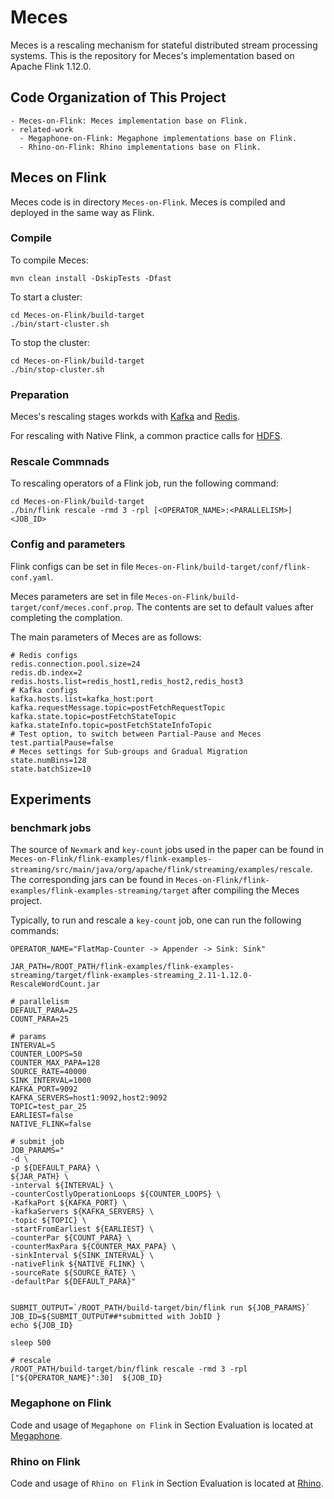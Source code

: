# Meces
Meces is a rescaling mechanism for stateful distributed stream processing systems.
This is the repository for Meces's implementation based on Apache Flink 1.12.0.

## Code Organization of This Project
```
- Meces-on-Flink: Meces implementation base on Flink.
- related-work
  - Megaphone-on-Flink: Megaphone implementations base on Flink.
  - Rhino-on-Flink: Rhino implementations base on Flink. 
```
## Meces on Flink
Meces code is in directory ```Meces-on-Flink```. Meces is compiled and deployed in the same way as Flink.

### Compile

To compile Meces:
```
mvn clean install -DskipTests -Dfast
```

To start a cluster:
```
cd Meces-on-Flink/build-target
./bin/start-cluster.sh
```

To stop the cluster:
```
cd Meces-on-Flink/build-target
./bin/stop-cluster.sh
```
### Preparation

Meces's rescaling stages workds with [Kafka](http://kafka.apache.org/) and [Redis](https://redis.io/).

For rescaling with Native Flink, a common practice calls for [HDFS](http://hadoop.apache.org/).

### Rescale Commnads

To rescaling operators of a Flink job, run the following command:
```
cd Meces-on-Flink/build-target
./bin/flink rescale -rmd 3 -rpl [<OPERATOR_NAME>:<PARALLELISM>]  <JOB_ID>
```
### Config and parameters

Flink configs can be set in file ```Meces-on-Flink/build-target/conf/flink-conf.yaml```.

Meces parameters are set in file ```Meces-on-Flink/build-target/conf/meces.conf.prop```. The contents are set to default values after completing the complation.

The main parameters of Meces are as follows:
``` shell
# Redis configs
redis.connection.pool.size=24
redis.db.index=2
redis.hosts.list=redis_host1,redis_host2,redis_host3
# Kafka configs
kafka.hosts.list=kafka_host:port
kafka.requestMessage.topic=postFetchRequestTopic
kafka.state.topic=postFetchStateTopic
kafka.stateInfo.topic=postFetchStateInfoTopic
# Test option, to switch between Partial-Pause and Meces
test.partialPause=false
# Meces settings for Sub-groups and Gradual Migration
state.numBins=128
state.batchSize=10
```

## Experiments
### benchmark jobs
The source of ```Nexmark``` and ```key-count``` jobs used in the paper can be found in ```Meces-on-Flink/flink-examples/flink-examples-streaming/src/main/java/org/apache/flink/streaming/examples/rescale```.
The corresponding jars can be found in ```Meces-on-Flink/flink-examples/flink-examples-streaming/target``` after compiling the Meces project.

Typically, to run and rescale a ```key-count``` job, one can run the following commands:
``` shell
OPERATOR_NAME="FlatMap-Counter -> Appender -> Sink: Sink"

JAR_PATH=/ROOT_PATH/flink-examples/flink-examples-streaming/target/flink-examples-streaming_2.11-1.12.0-RescaleWordCount.jar

# parallelism
DEFAULT_PARA=25
COUNT_PARA=25

# params
INTERVAL=5
COUNTER_LOOPS=50
COUNTER_MAX_PAPA=128
SOURCE_RATE=40000
SINK_INTERVAL=1000
KAFKA_PORT=9092
KAFKA_SERVERS=host1:9092,host2:9092
TOPIC=test_par_25
EARLIEST=false
NATIVE_FLINK=false

# submit job
JOB_PARAMS="
-d \
-p ${DEFAULT_PARA} \
${JAR_PATH} \
-interval ${INTERVAL} \
-counterCostlyOperationLoops ${COUNTER_LOOPS} \
-KafkaPort ${KAFKA_PORT} \
-kafkaServers ${KAFKA_SERVERS} \
-topic ${TOPIC} \
-startFromEarliest ${EARLIEST} \
-counterPar ${COUNT_PARA} \
-counterMaxPara ${COUNTER_MAX_PAPA} \
-sinkInterval ${SINK_INTERVAL} \
-nativeFlink ${NATIVE_FLINK} \
-sourceRate ${SOURCE_RATE} \
-defaultPar ${DEFAULT_PARA}"


SUBMIT_OUTPUT=`/ROOT_PATH/build-target/bin/flink run ${JOB_PARAMS}`
JOB_ID=${SUBMIT_OUTPUT##*submitted with JobID }
echo ${JOB_ID}

sleep 500

# rescale
/ROOT_PATH/build-target/bin/flink rescale -rmd 3 -rpl ["${OPERATOR_NAME}":30]  ${JOB_ID}

```
### Megaphone on Flink
Code and usage of ```Megaphone on Flink``` in Section Evaluation is located at [Megaphone](https://github.com/ATC2022No63/Meces/tree/main/related-work/Megaphone-on-Flink).
### Rhino on Flink
Code and usage of ```Rhino on Flink``` in Section Evaluation is located at [Rhino](https://github.com/ATC2022No63/Meces/tree/main/related-work/Rhino-on-Flink).
